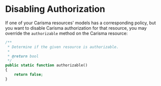 # Disabling Authorization

If one of your Carisma resources' models has a corresponding policy, but you want to disable Carisma authorization for that resource, you may override the `authorizable` method on the Carisma resource:

```php
/**
 * Determine if the given resource is authorizable.
 *
 * @return bool
 */
public static function authorizable()
{
    return false;
}
```


